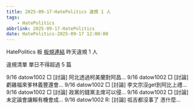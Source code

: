 ```yaml
---
title: 2025-09-17-HatePolitics 違規 1 人
tags:
    - HatePolitics
abbrlink: 2025-09-17-HatePolitics
date: HatePolitics-2025-09-17 12:00:00
---
```

HatePolitics 板 [板規連結](https://www.ptt.cc/bbs/HatePolitics/M.1617115262.A.D60.html)
昨天違規 1 人
<!-- more -->

違規清單
單日不得超過 5 篇

9/16 datow1002 □ [討論] 阿北透過柯美蘭對阿昌…
9/16 datow1002 □ [討論] 虧雞福來爹林義豐還會…
9/16 datow1002 □ [討論] 李文宗沒get到阿比上禮…
9/16 datow1002 □ [討論] 政黨的錢黨主席可以侵…
9/16 datow1002 □ [討論] 未定論會讓賴有機會成…
9/16 datow1002 R: [討論] 呱吉都沒事了  憑什麼…